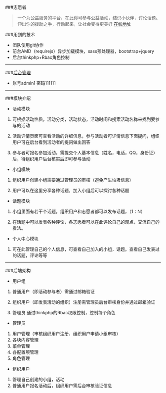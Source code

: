 ###志愿者

 > 一个为公益服务的平台，在此你可参与公益活动，结识小伙伴，讨论话题。伸出你的援助之手，行动起来，让社会变得更美好
 >  [在线地址](http://huizhoustu.com/haiku/2016Sise/index.php)

###用到的技术
* 团队使用git协作
*  前台AMD（requirejs）异步加载模块，sass预处理器，bootstrap+jquery
*  后台thinkphp+Rbac角色控制

---

###[后台管理](http://huizhoustu.com/haiku/2016Sise/admin/index.php)
* 账号admin1 密码111111

---

###模块介绍

* 活动模块

1. 可根据活动性质，活动分类，活动状态，活动时间和搜索活动名称来找到要参与的活动

2. 活动详情页面可查看活动的详细信息，参与活动者可详情信息下面提问，组织用户可在后台看到活动者的提问做出回答

3. 参与者可报名参加活动，需提交个人基本信息（姓名，电话，QQ，身份证）后，待组织用户后台核实后即可参与活动

* 小组模块

1. 组织用户创建小组需要通过管理员的审核（避免产生垃圾信息）

2. 用户可以在这里分享各种话题，加入小组后可以探讨各种话题

* 话题模块

1. 小组里面有若干个话题，组织用户和志愿者都可以发布话题，（1：N）


2. 在话题中可以发表各种评论，各志愿者可以在此评论自己的观点，交流自己的看法。

* 个人中心模块
1. 可在此管理自己的个人信息，可查看自己加入的小组，话题。查看自己发表过的话题，评论等等

---

###后端架构

* 用户组

1. 普通用户（即活动参与者）需通过邮箱验证

2. 组织用户（即发表活动的组织）注册需管理员后台审核身份并通过邮箱验证

3. 管理员 通过thinkphp的Rbac权限控制，控制每个角色

* 管理员

1. 用户管理（审核组织用户注册，组织用户申请小组审核）
2. 各块内容管理
3. 菜单管理
4. 各配置项管理
5. 角色管理

* 组织用户

1. 管理自己创建的小组，活动
2. 普通用户报名活动后，组织用户需后台审核验证信息





